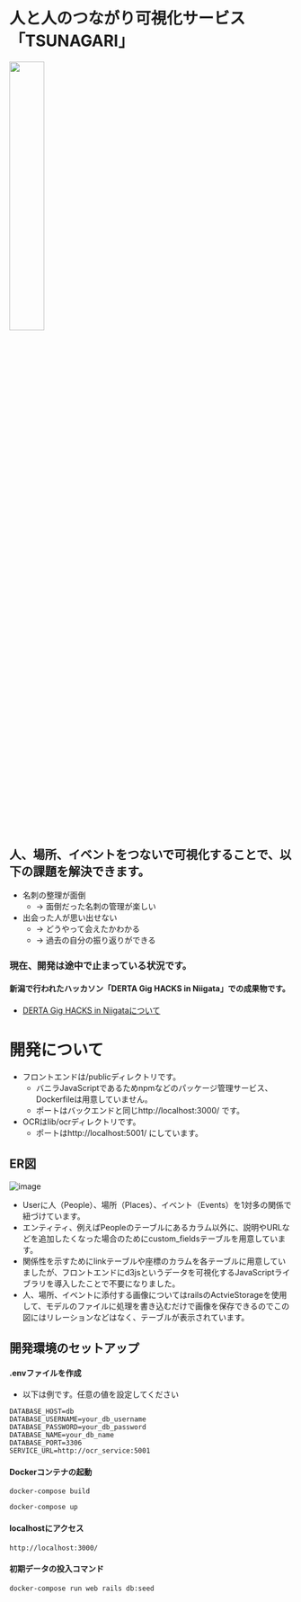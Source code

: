 # 人と人のつながり可視化サービス「TSUNAGARI」

<img src="https://github.com/user-attachments/assets/821a4098-ce0d-4ee2-9801-77d03af95aa6" width="35%">

## 人、場所、イベントをつないで可視化することで、以下の課題を解決できます。
* 名刺の整理が面倒
  * → 面倒だった名刺の管理が楽しい
* 出会った人が思い出せない
  * → どうやって会えたかわかる
  * → 過去の自分の振り返りができる

### 現在、開発は途中で止まっている状況です。
#### 新潟で行われたハッカソン「DERTA Gig HACKS in Niigata」での成果物です。
* [DERTA Gig HACKS in Niigataについて](https://derta.notion.site/DERTA-Gig-HACKS-in-Niigata-1315f95e18204c18bb891e22bb5e053b)


# 開発について
* フロントエンドは/publicディレクトリです。
  * バニラJavaScriptであるためnpmなどのパッケージ管理サービス、Dockerfileは用意していません。
  * ポートはバックエンドと同じhttp://localhost:3000/ です。
* OCRはlib/ocrディレクトリです。
  * ポートはhttp://localhost:5001/ にしています。

## ER図
![image](https://github.com/user-attachments/assets/81b7b45e-ad37-423d-8eba-ad5be666d585)

* Userに人（People）、場所（Places）、イベント（Events）を1対多の関係で紐づけています。
* エンティティ、例えばPeopleのテーブルにあるカラム以外に、説明やURLなどを追加したくなった場合のためにcustom_fieldsテーブルを用意しています。
* 関係性を示すためにlinkテーブルや座標のカラムを各テーブルに用意していましたが、フロントエンドにd3jsというデータを可視化するJavaScriptライブラリを導入したことで不要になりました。
* 人、場所、イベントに添付する画像についてはrailsのActvieStorageを使用して、モデルのファイルに処理を書き込むだけで画像を保存できるのでこの図にはリレーションなどはなく、テーブルが表示されています。

## 開発環境のセットアップ

#### .envファイルを作成
* 以下は例です。任意の値を設定してください
```env
DATABASE_HOST=db
DATABASE_USERNAME=your_db_username
DATABASE_PASSWORD=your_db_password
DATABASE_NAME=your_db_name
DATABASE_PORT=3306
SERVICE_URL=http://ocr_service:5001
```

#### Dockerコンテナの起動
```
docker-compose build
```

```
docker-compose up
```

#### localhostにアクセス
```
http://localhost:3000/
```

#### 初期データの投入コマンド
```
docker-compose run web rails db:seed
```
